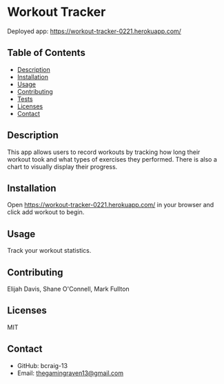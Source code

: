 # Workout Tracker
Deployed app: https://workout-tracker-0221.herokuapp.com/

## Table of Contents
* [Description](#description)
* [Installation](#installation)
* [Usage](#usage)
* [Contributing](#contributing)
* [Tests](#tests)
* [Licenses](#licenses)
* [Contact](#contact)
    
## Description
This app allows users to record workouts by tracking how long their workout took and what types of exercises they performed. There is also a chart to visually display their progress.
## Installation
Open https://workout-tracker-0221.herokuapp.com/ in your browser and click add workout to begin.
## Usage
Track your workout statistics.
## Contributing
Elijah Davis, Shane O'Connell, Mark Fullton
## Licenses
MIT
## Contact
* GitHub: bcraig-13
* Email: thegamingraven13@gmail.com
